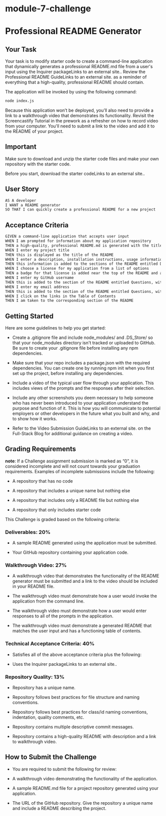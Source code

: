 # module-7-challenge
# Professional README Generator

## Your Task

Your task is to modify starter code to create a command-line application that dynamically generates a professional README.md file from a user's input using the Inquirer packageLinks to an external site.. Review the Professional README GuideLinks to an external site. as a reminder of everything that a high-quality, professional README should contain.

The application will be invoked by using the following command:
```bash
node index.js
``` 

Because this application won’t be deployed, you’ll also need to provide a link to a walkthrough video that demonstrates its functionality. Revisit the Screencastify Tutorial in the prework as a refresher on how to record video from your computer. You'll need to submit a link to the video and add it to the README of your project.

## Important
Make sure to download and unzip the starter code files and make your own repository with the starter code.

Before you start, download the starter codeLinks to an external site..

## User Story

```md
AS A developer
I WANT a README generator
SO THAT I can quickly create a professional README for a new project
```

## Acceptance Criteria

```md 
GIVEN a command-line application that accepts user input
WHEN I am prompted for information about my application repository
THEN a high-quality, professional README.md is generated with the title of my project and sections entitled Description, Table of Contents, Installation, Usage, License, Contributing, Tests, and Questions
WHEN I enter my project title
THEN this is displayed as the title of the README
WHEN I enter a description, installation instructions, usage information, contribution guidelines, and test instructions
THEN this information is added to the sections of the README entitled Description, Installation, Usage, Contributing, and Tests
WHEN I choose a license for my application from a list of options
THEN a badge for that license is added near the top of the README and a notice is added to the section of the README entitled License that explains which license the application is covered under
WHEN I enter my GitHub username
THEN this is added to the section of the README entitled Questions, with a link to my GitHub profile
WHEN I enter my email address
THEN this is added to the section of the README entitled Questions, with instructions on how to reach me with additional questions
WHEN I click on the links in the Table of Contents
THEN I am taken to the corresponding section of the README
```

## Getting Started
Here are some guidelines to help you get started:

* Create a .gitignore file and include node_modules/ and .DS_Store/ so that your node_modules directory isn't tracked or uploaded to GitHub. Be sure to create your .gitignore file before installing any npm dependencies.

* Make sure that your repo includes a package.json with the required dependencies. You can create one by running npm init when you first set up the project, before installing any dependencies.

* Include a video of the typical user flow through your application. This includes views of the prompts and the responses after their selection.

* Include any other screenshots you deem necessary to help someone who has never been introduced to your application understand the purpose and function of it. This is how you will communicate to potential employers or other developers in the future what you built and why, and to show how it works.

* Refer to the Video Submission GuideLinks to an external site. on the Full-Stack Blog for additional guidance on creating a video.

## Grading Requirements
**note**:
If a Challenge assignment submission is marked as “0”, it is considered incomplete and will not count towards your graduation requirements. Examples of incomplete submissions include the following:

* A repository that has no code

* A repository that includes a unique name but nothing else

* A repository that includes only a README file but nothing else

* A repository that only includes starter code

This Challenge is graded based on the following criteria:

### Deliverables: 20%
* A sample README generated using the application must be submitted.

* Your GitHub repository containing your application code.

### Walkthrough Video: 27%
* A walkthrough video that demonstrates the functionality of the README generator must be submitted and a link to the video should be included in your README file.

* The walkthrough video must demonstrate how a user would invoke the application from the command line.

* The walkthrough video must demonstrate how a user would enter responses to all of the prompts in the application.

* The walkthrough video must demonstrate a generated README that matches the user input and has a functioning table of contents.

### Technical Acceptance Criteria: 40%
* Satisfies all of the above acceptance criteria plus the following:

* Uses the Inquirer packageLinks to an external site..

### Repository Quality: 13%
* Repository has a unique name.

* Repository follows best practices for file structure and naming conventions.

* Repository follows best practices for class/id naming conventions, indentation, quality comments, etc.

* Repository contains multiple descriptive commit messages.

* Repository contains a high-quality README with description and a link to walkthrough video.

## How to Submit the Challenge
* You are required to submit the following for review:

* A walkthrough video demonstrating the functionality of the application.

* A sample README.md file for a project repository generated using your application.

* The URL of the GitHub repository. Give the repository a unique name and include a README describing the project.

